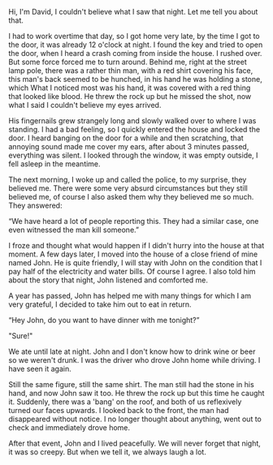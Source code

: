 Hi, I'm David, I couldn't believe what I saw that night. Let me tell you about that.

I had to work overtime that day, so I got home very late, by the time I got to the door, it was already 12 o'clock at night. I found the key and tried to open the door, when I heard a crash coming from inside the house. I rushed over. But some force forced me to turn around. Behind me, right at the street lamp pole, there was a rather thin man, with a red shirt covering his face, this man's back seemed to be hunched, in his hand he was holding a stone, which What I noticed most was his hand, it was covered with a red thing that looked like blood. He threw the rock up but he missed the shot, now what I said I couldn't believe my eyes arrived.

His fingernails grew strangely long and slowly walked over to where I was standing. I had a bad feeling, so I quickly entered the house and locked the door. I heard banging on the door for a while and then scratching, that annoying sound made me cover my ears, after about 3 minutes passed, everything was silent. I looked through the window, it was empty outside, I fell asleep in the meantime.

The next morning, I woke up and called the police, to my surprise, they believed me. There were some very absurd circumstances but they still believed me, of course I also asked them why they believed me so much. They answered:

“We have heard a lot of people reporting this. They had a similar case, one even witnessed the man kill someone.”

I froze and thought what would happen if I didn't hurry into the house at that moment. A few days later, I moved into the house of a close friend of mine named John. He is quite friendly, I will stay with John on the condition that I pay half of the electricity and water bills. Of course I agree. I also told him about the story that night, John listened and comforted me.

A year has passed, John has helped me with many things for which I am very grateful, I decided to take him out to eat in return.

“Hey John, do you want to have dinner with me tonight?”

"Sure!"

We ate until late at night. John and I don't know how to drink wine or beer so we weren't drunk. I was the driver who drove John home while driving. I have seen it again.

Still the same figure, still the same shirt. The man still had the stone in his hand, and now John saw it too. He threw the rock up but this time he caught it. Suddenly, there was a 'bang' on the roof, and both of us reflexively turned our faces upwards. I looked back to the front, the man had disappeared without notice. I no longer thought about anything, went out to check and immediately drove home.

After that event, John and I lived peacefully. We will never forget that night, it was so creepy. But when we tell it, we always laugh a lot.